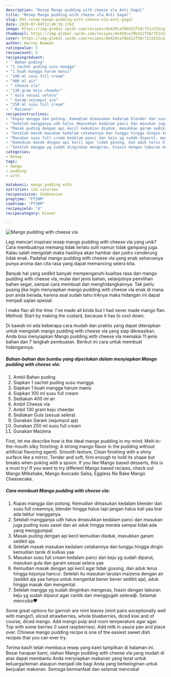 ```yaml
---
description: "Resep Mango pudding with cheese vla Anti Gagal"
title: "Resep Mango pudding with cheese vla Anti Gagal"
slug: 691-resep-mango-pudding-with-cheese-vla-anti-gagal
date: 2020-07-04T12:49:59.176Z
image: https://img-global.cpcdn.com/recipes/de429ca70bd12f58/751x532cq70/mango-pudding-with-cheese-vla-foto-resep-utama.jpg
thumbnail: https://img-global.cpcdn.com/recipes/de429ca70bd12f58/751x532cq70/mango-pudding-with-cheese-vla-foto-resep-utama.jpg
cover: https://img-global.cpcdn.com/recipes/de429ca70bd12f58/751x532cq70/mango-pudding-with-cheese-vla-foto-resep-utama.jpg
author: Harvey Bowman
ratingvalue: 5
reviewcount: 5
recipeingredient:
- " Bahan puding"
- "1 sachet puding susu mangga"
- "1 buah mangga harum manis"
- "100 ml susu full cream"
- "400 ml air"
- " Cheese vla"
- "130 gram keju cheedar"
- " Gula sesuai selera"
- " Garam sejumput aja"
- "250 ml susu full cream"
- " Maizena"
recipeinstructions:
- "Kupas mangga dan potong. Kemudian dimasukan kedalam blender dan susu full creamnya, blender hingga halus tapi jangan halus kali yaa biar ada tektur mangganya."
- "Setelah mangganya udh halus dmasukkan kedalam panci dan masukan juga puding susu saset dan air aduk hingga merata sampai tidak ada yang menggumpal."
- "Masak puding dengan api kecil kemudian diaduk, masukkan garam sedikit aja."
- "Setelah masak masukan kedalam cetakannya dan tunggu hingga dingin kemudian tarok di kulkas yaa"
- "Masukan susu full cream kedalam panci dan keju yg sudah diparut, masukan gula dan garam sesuai selera yaa"
- "Kemudian masak dengan api kecil agar tidak gosong, dan aduk terus hingga kejunya hancur. Setelah itu masukan larutan maizena dengan air (sedikit aja yaa hanya untuk mengental bener bener sedikit aja), aduk hingga masak dan mengental."
- "Setelah mangga yg sudah dinginkan mengeras, hiasin dengan taburan keju yg sudah diparut agar cantik dan menggugah selera😆. Selamat mencoba❤️"
categories:
- Resep
tags:
- mango
- pudding
- with

katakunci: mango pudding with 
nutrition: 116 calories
recipecuisine: Indonesian
preptime: "PT30M"
cooktime: "PT30M"
recipeyield: "4"
recipecategory: Dinner

---
```



![Mango pudding with cheese vla](https://img-global.cpcdn.com/recipes/de429ca70bd12f58/751x532cq70/mango-pudding-with-cheese-vla-foto-resep-utama.jpg)

Lagi mencari inspirasi resep mango pudding with cheese vla yang unik? Cara membuatnya memang tidak terlalu sulit namun tidak gampang juga. Kalau salah mengolah maka hasilnya akan hambar dan justru cenderung tidak enak. Padahal mango pudding with cheese vla yang enak seharusnya punya aroma dan cita rasa yang dapat memancing selera kita.

Banyak hal yang sedikit banyak mempengaruhi kualitas rasa dari mango pudding with cheese vla, mulai dari jenis bahan, selanjutnya pemilihan bahan segar, sampai cara membuat dan menghidangkannya. Tak perlu pusing jika ingin menyiapkan mango pudding with cheese vla enak di mana pun anda berada, karena asal sudah tahu triknya maka hidangan ini dapat menjadi sajian spesial.

I make flan all the time. I&#39;ve made all kinds but I had never made mango flan. Method: Start by making the custard, because it has to cool down.


Di bawah ini ada beberapa cara mudah dan praktis yang dapat diterapkan untuk mengolah mango pudding with cheese vla yang siap dikreasikan. Anda bisa menyiapkan Mango pudding with cheese vla memakai 11 jenis bahan dan 7 langkah pembuatan. Berikut ini cara untuk membuat hidangannya.

<!--inarticleads1-->

##### Bahan-bahan dan bumbu yang diperlukan dalam menyiapkan Mango pudding with cheese vla:

1. Ambil  Bahan puding
1. Siapkan 1 sachet puding susu mangga
1. Siapkan 1 buah mangga harum manis
1. Siapkan 100 ml susu full cream
1. Sediakan 400 ml air
1. Ambil  Cheese vla
1. Ambil 130 gram keju cheedar
1. Sediakan  Gula (sesuai selera)
1. Gunakan  Garam (sejumput aja)
1. Gunakan 250 ml susu full cream
1. Gunakan  Maizena


First, let me describe how is the ideal mango pudding in my mind: Melt-in-the-mouth silky finishing; A strong mango flavor in the pudding without artificial flavoring agent). Smooth texture; Clean finishing with a shiny surface like a mirror, Tender and soft, firm enough to hold its shape but breaks when poking with a spoon. If you like Mango based desserts, this is a must try! If you want to try different Mango based recipes, check out Mango Milkshake, Mango Avocado Salsa, Eggless No Bake Mango Cheesecake. 

<!--inarticleads2-->

##### Cara membuat Mango pudding with cheese vla:

1. Kupas mangga dan potong. Kemudian dimasukan kedalam blender dan susu full creamnya, blender hingga halus tapi jangan halus kali yaa biar ada tektur mangganya.
1. Setelah mangganya udh halus dmasukkan kedalam panci dan masukan juga puding susu saset dan air aduk hingga merata sampai tidak ada yang menggumpal.
1. Masak puding dengan api kecil kemudian diaduk, masukkan garam sedikit aja.
1. Setelah masak masukan kedalam cetakannya dan tunggu hingga dingin kemudian tarok di kulkas yaa
1. Masukan susu full cream kedalam panci dan keju yg sudah diparut, masukan gula dan garam sesuai selera yaa
1. Kemudian masak dengan api kecil agar tidak gosong, dan aduk terus hingga kejunya hancur. Setelah itu masukan larutan maizena dengan air (sedikit aja yaa hanya untuk mengental bener bener sedikit aja), aduk hingga masak dan mengental.
1. Setelah mangga yg sudah dinginkan mengeras, hiasin dengan taburan keju yg sudah diparut agar cantik dan menggugah selera😆. Selamat mencoba❤️


Some great options for garnish are mint leaves (mint pairs exceptionally well with mango!), sliced strawberries, whole blueberries, diced kiwi and of course, diced mango. Add mango pulp and room temperature agar agar. Top with some berries (I used raspberries). Add milk in sauce pan and place over. Chinese mango pudding recipe is one of the easiest sweet dish recipes that you can ever try. 

Terima kasih telah membaca resep yang kami tampilkan di halaman ini. Besar harapan kami, olahan Mango pudding with cheese vla yang mudah di atas dapat membantu Anda menyiapkan makanan yang lezat untuk keluarga/teman ataupun menjadi ide bagi Anda yang berkeinginan untuk berjualan makanan. Semoga bermanfaat dan selamat mencoba!
